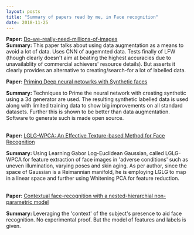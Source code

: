 ```yaml
---
layout: posts
title: "Summary of papers read by me, in Face recognition"
date: 2018-11-25
---
```


<html>
  <body>
    <p><b>Paper: </b><a href="https://arxiv.org/abs/1603.07057/">Do-we-really-need-millions-of-images</a>
      <br>
      <b>Summary: </b>This paper talks about using data augmentation as a means to avoid a lot of data. Uses CNN of augemnted data. Tests finally of LFW (though clearly doesn't aim at beating the highest accuracies due to unavailablity of commercial achievers' resource details). But asserts it clearly provides an alternative to creating/search-for a lot of labelled data.
        </p>
    <p><b>Paper: </b><a href="https://arxiv.org/abs/1811.08565">Priming Deep neural netowrks with Synthetic faces</a>
    </p>
    <b>Summary: </b>Techniques to Prime the neural network with creating synthetic using a 3d generator are used. The resulting synthetic labelled data is used along with limited training data to show big improvements on all standard datasets. Further this is shown to be better than data augmentation. Software to generate such is made open source.
    <br>
    <br>
    <p><b>Paper: </b><a href="https://arxiv.org/abs/1811.08345"> LGLG-WPCA: An Effective Texture-based Method for Face Recognition</a></p>
      <b>Summary: </b>Using Learning Gabor Log-Euclidean Gaussian, called LGLG-WPCA for feature extraction of face images in 'adverse conditions' such as uneven illumination, varying poses and skin aging. As per author, since the space of Gaussian is a Reimannian manifold, he is employing LGLG to map in a linear space and further using Whitening PCA for feature reduction.
    <br>
    <br>
    <p><b>Paper: </b><a href="https://arxiv.org/pdf/1811.07753.pdf">Contextual face-recognition with a nested-hierarchial non-parametric model</a></p>
    <b>Summary: </b> Leveraging the 'context' of the subject's presence to aid face recognition. No experimental proof. But the model of features and labels is given.
    
  </body>
</html>
      
  
